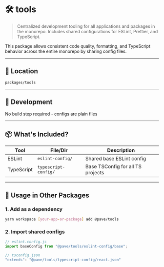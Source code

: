 # 🛠 tools

> Centralized development tooling for all applications and packages in the monorepo. Includes shared configurations for ESLint, Prettier, and TypeScript.

This package allows consistent code quality, formatting, and TypeScript behavior across the entire monorepo by sharing config files.

---

## 📁 Location

`packages/tools`

---

## 🔨 Development

No build step required - configs are plain files

---

## 📦 What's Included?

| Tool       | File/Dir             | Description                       |
| ---------- | -------------------- | --------------------------------- |
| ESLint     | `eslint-config/`     | Shared base ESLint config         |
| TypeScript | `typescript-config/` | Base TSConfig for all TS projects |

---

## 🚀 Usage in Other Packages

### 1. Add as a dependency

```bash
yarn workspace [your-app-or-package] add @pave/tools
```

### 2. Import shared configs

```js
// eslint.config.js
import baseConfig from "@pave/tools/eslint-config/base";

// tsconfig.json
"extends": "@pave/tools/typescript-config/react.json"
```
